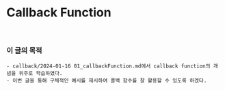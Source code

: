 # Callback Function
<br/>

### 이 글의 목적
    - callback/2024-01-16 01_callbackFunction.md에서 callback function의 개념을 위주로 학습하였다.
    - 이번 글을 통해 구체적인 예시를 제시하여 콜백 함수를 잘 활용할 수 있도록 하겠다. 
<br/>

